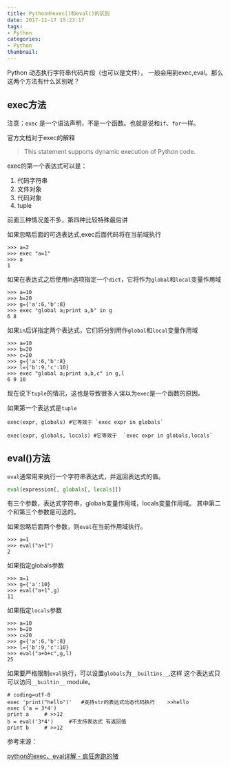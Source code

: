 ```yaml
---
title: Python中exec()和eval()的区别
date: 2017-11-17 15:23:17
tags:
- Python
categories:
- Python
thumbnail:
---
```


Python 动态执行字符串代码片段（也可以是文件）， 一般会用到exec,eval。那么这两个方法有什么区别呢？

<!-- more -->

## exec方法

注意：`exec` 是一个语法声明，不是一个函数。也就是说和`if`、`for`一样。

官方文档对于exec的解释
> This statement supports dynamic execution of Python code.

exec的第一个表达式可以是：

1. 代码字符串
2. 文件对象
3. 代码对象
4. tuple

前面三种情况差不多，第四种比较特殊最后讲

如果忽略后面的可选表达式,exec后面代码将在当前域执行
```
>>> a=2
>>> exec "a=1"
>>> a
1

```
如果在表达式之后使用in选项指定一个`dict`，它将作为`global`和`local`变量作用域
```
>>> a=10 
>>> b=20 
>>> g={'a':6,'b':8} 
>>> exec "global a;print a,b" in g 
6 8 
```
如果`in`后详指定两个表达式，它们将分别用作`global`和`local`变量作用域
```
>>> a=10 
>>> b=20 
>>> c=20 
>>> g={'a':6,'b':8} 
>>> l={'b':9,'c':10} 
>>> exec "global a;print a,b,c" in g,l 
6 9 10
```
现在说下`tuple`的情况，这也是导致很多人误以为`exec`是一个函数的原因。

如果第一个表达式是`tuple`

```
exec(expr, globals) #它等效于 `exec expr in globals`

exec(expr, globals, locals) #它等效于  `exec expr in globals,locals`
```
## eval()方法

`eval`通常用来执行一个字符串表达式，并返回表达式的值。

```python
eval(expression[, globals[, locals]])
```

有三个参数，表达式字符串，globals变量作用域，locals变量作用域。 其中第二个和第三个参数是可选的。

如果忽略后面两个参数，则`eval`在当前作用域执行。

```
>>> a=1 
>>> eval("a+1") 
2
```
如果指定globals参数
```
>>> a=1 
>>> g={'a':10} 
>>> eval("a+1",g) 
11
```
如果指定`locals`参数
```
>>> a=10 
>>> b=20 
>>> c=20 
>>> g={'a':6,'b':8} 
>>> l={'b':9,'c':10} 
>>> eval("a+b+c",g,l) 
25
```
如果要严格限制`eval`执行，可以设置`globals`为`__builtins__`,这样 这个表达式只可以访问`__builtin__` module。

```pyhton
# coding=utf-8
exec 'print("hello")'   #支持str的表达式动态代码执行    >>hello
exec ('a = 3*4')
print a     # >>12
b = eval('3*4')     #不支持表达式 有返回值
print b     # >>12
```
参考来源：

[python的exec、eval详解 - 疯狂奔跑的猪](http://www.coolpython.com/index.php?aid=12)